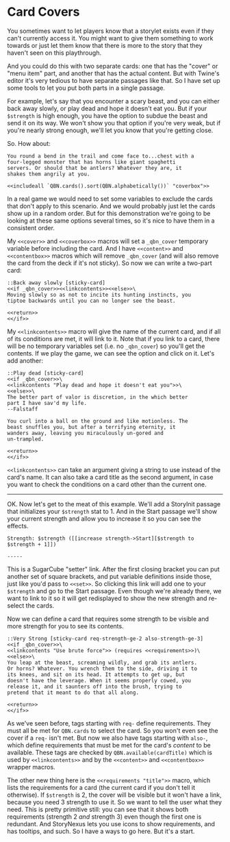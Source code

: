 Card Covers
===========

You sometimes want to let players know that a storylet exists even
if they can't currently access it. You might want to give them
something to work towards or just let them know that there is more
to the story that they haven't seen on this playthrough.

And you could do this with two separate cards: one that has the
"cover" or "menu item" part, and another that has the actual
content. But with Twine's editor it's very tedious to have
separate passages like that. So I have set up some tools to let
you put both parts in a single passage.

For example, let's say that you encounter a scary beast, and you
can either back away slowly, or play dead and hope it doesn't eat
you. But if your `$strength` is high enough, you have the option
to subdue the beast and send it on its way. We won't show you that
option if you're very weak, but if you're nearly strong enough,
we'll let you know that you're getting close.

So. How about:

	You round a bend in the trail and come face to...chest with a
	four-legged monster that has horns like giant spaghetti
	servers. Or should that be antlers? Whatever they are, it
	shakes them angrily at you.

	<<includeall `QBN.cards().sort(QBN.alphabetically())` "coverbox">>

In a real game we would need to set some variables to exclude the
cards that don't apply to this scenario. And we would probably
just let the cards show up in a random order. But for this
demonstration we're going to be looking at these same options
several times, so it's nice to have them in a consistent order.

My `<<cover>>` and `<<coverbox>>` macros will set a `_qbn_cover`
temporary variable before including the card. And I have
`<<content>>` and `<<contentbox>>` macros which will remove
`_qbn_cover` (and will also remove the card from the deck if it's
not sticky). So now we can write a two-part card:

	::Back away slowly [sticky-card]
	<<if _qbn_cover>><<linkcontents>><<else>>\
	Moving slowly so as not to incite its hunting instincts, you
	tiptoe backwards until you can no longer see the beast.

	<<return>>
	<</if>>

My `<<linkcontents>>` macro will give the name of the current
card, and if all of its conditions are met, it will link to it.
Note that if you link to a card, there will be no temporary
variables set (i.e. no `_qbn_cover`) so you'll get the contents.
If we play the game, we can see the option and click on it. Let's
add another:

	::Play dead [sticky-card]
	<<if _qbn_cover>>\
	<<linkcontents "Play dead and hope it doesn't eat you">>\
	<<else>>\
	The better part of valor is discretion, in the which better
	part I have sav'd my life.
	--Falstaff

	You curl into a ball on the ground and like motionless. The
	beast snuffles you, but after a terrifying eternity, it
	wanders away, leaving you miraculously un-gored and
	un-trampled.

	<<return>>
	<</if>>

`<<linkcontents>>` can take an argument giving a string to use
instead of the card's name. It can also take a card title as the
second argument, in case you want to check the conditions on a
card other than the current one.

-----

OK. Now let's get to the meat of this example. We'll add a
StoryInit passage that initializes your `$strength` stat to 1.
And in the Start passage we'll show your current strength and
allow you to increase it so you can see the effects.

	Strength: $strength ([[increase strength->Start][$strength to $strength + 1]])

	-----

This is a SugarCube "setter" link. After the first closing bracket
you can put another set of square brackets, and put variable
definitions inside those, just like you'd pass to `<<set>>`. So
clicking this link will add one to your `$strength` and go to the
Start passage. Even though we're already there, we want to link to
it so it will get redisplayed to show the new strength and
re-select the cards.

Now we can define a card that requires some strength to be visible
and more strength for you to see its contents.

	::Very Strong [sticky-card req-strength-ge-2 also-strength-ge-3]
	<<if _qbn_cover>>\
	<<linkcontents "Use brute force">> (requires <<requirements>>)\
	<<else>>\
	You leap at the beast, screaming wildly, and grab its antlers.
	Or horns? Whatever. You wrench them to the side, driving it to
	its knees, and sit on its head. It attempts to get up, but
	doesn't have the leverage. When it seems properly cowed, you
	release it, and it saunters off into the brush, trying to
	pretend that it meant to do that all along.

	<<return>>
	<</if>>

As we've seen before, tags starting with `req-` define
requirements. They must all be met for `QBN.cards` to select the
card. So you won't even see the cover if a `req-` isn't met. But
now we also have tags starting with `also-`, which define
requirements that must be met for the card's *content* to be
available. These tags are checked by `QBN.available(cardTitle)`
which is used by `<<linkcontents>>` and by the `<<content>>` and
`<<contentbox>>` wrapper macros.

The other new thing here is the `<<requirements "title">>` macro,
which lists the requirements for a card (the current card if you
don't tell it otherwise).  If `$strength` is 2, the cover will be
visible but it won't have a link, because you need 3 strength to
use it. So we want to tell the user what they need.  This is
pretty primitive still: you can see that it shows both
requirements (strength 2 *and* strength 3) even though the first
one is redundant. And StoryNexus lets you use icons to show
requirements, and has tooltips, and such. So I have a ways to go
here. But it's a start.
